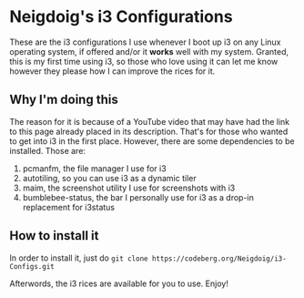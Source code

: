 # Neigdoig's i3 Configurations
These are the i3 configurations I use whenever I boot up i3 on any Linux operating system, if offered and/or it **works** well with my system. Granted, this is my first time using i3, so those who love using it can let me know however they please how I can improve the rices for it.

## Why I'm doing this
The reason for it is because of a YouTube video that may have had the link to this page already placed in its description. That's for those who wanted to get into i3 in the first place. However, there are some dependencies to be installed. Those are:

1. pcmanfm, the file manager I use for i3
2. autotiling, so you can use i3 as a dynamic tiler
3. maim, the screenshot utility I use for screenshots with i3
4. bumblebee-status, the bar I personally use for i3 as a drop-in replacement for i3status

## How to install it
In order to install it, just do
`git clone https://codeberg.org/Neigdoig/i3-Configs.git`

Afterwords, the i3 rices are available for you to use. Enjoy!
